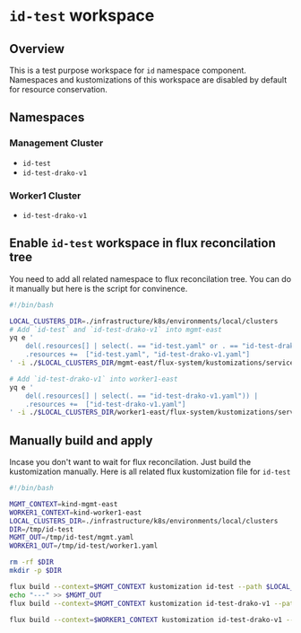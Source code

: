 # `id-test` workspace

## Overview
This is a test purpose workspace for `id` namespace component. Namespaces and kustomizations of this workspace are disabled by default for resource conservation.

## Namespaces
### Management Cluster
- `id-test`
- `id-test-drako-v1`

### Worker1 Cluster
- `id-test-drako-v1`

## Enable `id-test` workspace in flux reconcilation tree
You need to add all related namespace to flux reconcilation tree. You can do it manually but here is the script for convinence.
```bash
#!/bin/bash

LOCAL_CLUSTERS_DIR=./infrastructure/k8s/environments/local/clusters
# Add `id-test` and `id-test-drako-v1` into mgmt-east
yq e '
    del(.resources[] | select(. == "id-test.yaml" or . == "id-test-drako-v1.yaml")) |
    .resources +=  ["id-test.yaml", "id-test-drako-v1.yaml"]
' -i ./$LOCAL_CLUSTERS_DIR/mgmt-east/flux-system/kustomizations/services/kustomization.yaml

# Add `id-test-drako-v1` into worker1-east
yq e '
    del(.resources[] | select(. == "id-test-drako-v1.yaml")) |
    .resources +=  ["id-test-drako-v1.yaml"]
' -i ./$LOCAL_CLUSTERS_DIR/worker1-east/flux-system/kustomizations/services/kustomization.yaml
```


## Manually build and apply
Incase you don't want to wait for flux reconcilation. Just build the kustomization manually. Here is all related flux kustomization file for `id-test`
```bash
#!/bin/bash

MGMT_CONTEXT=kind-mgmt-east
WORKER1_CONTEXT=kind-worker1-east
LOCAL_CLUSTERS_DIR=./infrastructure/k8s/environments/local/clusters
DIR=/tmp/id-test
MGMT_OUT=/tmp/id-test/mgmt.yaml
WORKER1_OUT=/tmp/id-test/worker1.yaml

rm -rf $DIR
mkdir -p $DIR

flux build --context=$MGMT_CONTEXT kustomization id-test --path $LOCAL_CLUSTERS_DIR/mgmt-east/id-test --kustomization-file $LOCAL_CLUSTERS_DIR/mgmt-east/flux-system/kustomizations/services/id-test.yaml >> $MGMT_OUT
echo "---" >> $MGMT_OUT
flux build --context=$MGMT_CONTEXT kustomization id-test-drako-v1 --path $LOCAL_CLUSTERS_DIR/mgmt-east/id-test-drako-v1 --kustomization-file $LOCAL_CLUSTERS_DIR/mgmt-east/flux-system/kustomizations/services/id-test-drako-v1.yaml >> $MGMT_OUT

flux build --context=$WORKER1_CONTEXT kustomization id-test-drako-v1 --path $LOCAL_CLUSTERS_DIR/worker1-east/id-test-drako-v1 --kustomization-file $LOCAL_CLUSTERS_DIR/worker1-east/flux-system/kustomizations/services/id-test-drako-v1.yaml >> $WORKER1_OUT

```
